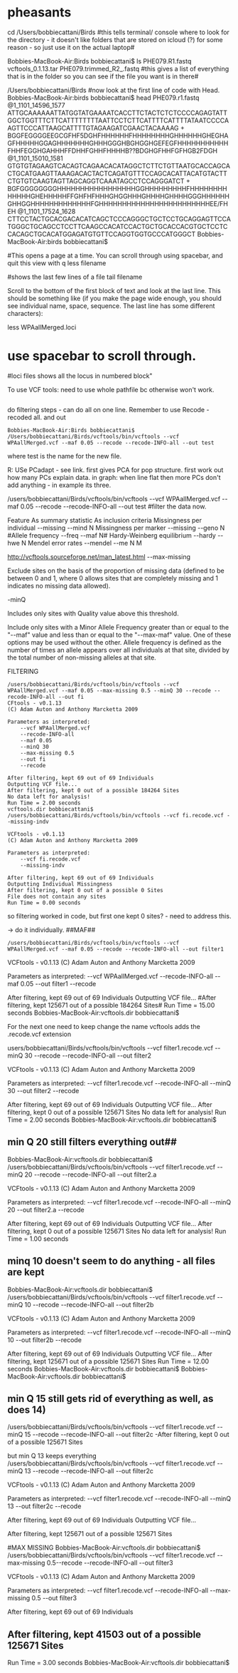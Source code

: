 # pheasants

cd /Users/bobbiecattani/Birds
#this tells terminal/ console where to look for the directory - it doesn't like folders that are stored on icloud (?) for some reason - so just use it on the actual laptop#

Bobbies-MacBook-Air:Birds bobbiecattani$ ls 
PHE079.R1.fastq			vcftools_0.1.13.tar
PHE079.trimmed_R2_.fastq
#this gives a list of everything that is in the folder so you can see if the file you want is in there#

/Users/bobbiecattani/Birds
#now look at the first line of code with Head. 
Bobbies-MacBook-Air:birds bobbiecattani$ head PHE079.r1.fastq
@1_1101_14596_1577
ATTGCAAAAAATTATGGTATGAAAATCACCTTCTACTCTCTCCCCAGAGTATTGGCTGGTTTCTTCATTTTTTTTAATTCCTCTTCATTTTCATTTTATAATCCCCAAGTTCCCATTAAGCATTTTGTAGAAGATCGAACTACAAAAG
+
BGGFEGGGGEEGCGFHF5DGHFHHHHHHFHHHHHHHHGHHHHHHGHEGHAGFHHHHHGGAGHHHHHHHGHHHGGGHBGHGGHGEFEGFHHHHHHHHHHHFHHFEGGHGAHHHFFDHHFGHHFHHHHB??BDGHGFHHFGFHGB2FDGH
@1_1101_15010_1581
GTGTGTAGAAGTCACAGTCAGAACACATAGGCTCTTCTGTTAATGCACCAGCACTGCATGAAGTTAAAGACACTACTCAGATGTTTCCAGCACATTACATGTACTTCTGTGTCAAGTAGTTAGCAGGTCAAATAGCCTCCAGGGATCT
+
BGFGGGGGGGGHHHHHHHHHHHHHHHHHGGHHHHHHHHHFHHHHHHHHHHHHHGHEHHHHHFFGHFHFHHHGHGGHHHGHHHHGHHHHGGGHHHHHHGHHGGHHHHHHHHHHHHHFGHHHHHHHHHHHHHHHHHHHHHHHHEE/FHEH
@1_1101_17524_1628
CTTCCTACTGCACGACACATCAGCTCCCAGGGCTGCTCCTGCAGGAGTTCCATGGGCTGCAGCCTCCTTCAAGCCACATCCACTGCTGCACCACGTGCTCCTCCACAGCTGCACATGGAGATGTGTTCCAGGTGGTGCCCATGGGCT
Bobbies-MacBook-Air:birds bobbiecattani$ 

#This opens a page at a time. You can scroll through using spacebar, and quit this view with q
less filename

#shows the last few lines of a file
tail filename





Scroll to the bottom of the first block of text and look at the last line. This should be something like (if you make the page wide enough, you should see individual name, space, sequence. The last line has some different characters):

less WPAallMerged.loci

# use spacebar to scroll through. 
#loci files shows all the locus in numbered block"




To use VCF tools: need to use whole pathfile bc otherwise won't work. 
```cp /Users/bobbiecattani/Birds/vcftools.dir/bin/vcftools
```
do filtering steps - can do all on one line. Remember to use Recode - recoded all. and out
```
Bobbies-MacBook-Air:Birds bobbiecattani$ /Users/bobbiecattani/Birds/vcftools/bin/vcftools --vcf WPAallMerged.vcf --maf 0.05 --recode --recode-INFO-all --out test
```
where test is the name for the new file.



R: USe PCadapt - see link. first gives PCA for pop structure. 
first work out how many PCs explain data. 
in graph: when line flat then more PCs don't add anything - in example its three. 





/users/bobbiecattani/Birds/vcftools/bin/vcftools --vcf WPAallMerged.vcf --maf 0.05 --recode --recode-INFO-all --out test
#filter the data now. 




Feature	As summary statistic	As inclusion criteria
Missingness per individual	--missing	--mind N
Missingness per marker	--missing	--geno N
#Allele frequency	--freq	--maf N#
Hardy-Weinberg equilibrium	--hardy	--hwe N
Mendel error rates	--mendel	--me N M


http://vcftools.sourceforge.net/man_latest.html
--max-missing <float>

Exclude sites on the basis of the proportion of missing data (defined to be between 0 and 1, where 0 allows sites that are completely missing and 1 indicates no missing data allowed).

-minQ <float>

Includes only sites with Quality value above this threshold.


Include only sites with a Minor Allele Frequency greater than or equal to the "--maf" value and less than or equal to the "--max-maf" value. One of these options may be used without the other. Allele frequency is defined as the number of times an allele appears over all individuals at that site, divided by the total number of non-missing alleles at that site.





FILTERING
```
/users/bobbiecattani/Birds/vcftools/bin/vcftools --vcf WPAallMerged.vcf --maf 0.05 --max-missing 0.5 --minQ 30 --recode --recode-INFO-all --out fi
CFtools - v0.1.13
(C) Adam Auton and Anthony Marcketta 2009

Parameters as interpreted:
	--vcf WPAallMerged.vcf
	--recode-INFO-all
	--maf 0.05
	--minQ 30
	--max-missing 0.5
	--out fi
	--recode

After filtering, kept 69 out of 69 Individuals
Outputting VCF file...
After filtering, kept 0 out of a possible 184264 Sites
No data left for analysis!
Run Time = 2.00 seconds
vcftools.dir bobbiecattani$ /users/bobbiecattani/Birds/vcftools/bin/vcftools --vcf fi.recode.vcf --missing-indv

VCFtools - v0.1.13
(C) Adam Auton and Anthony Marcketta 2009

Parameters as interpreted:
	--vcf fi.recode.vcf
	--missing-indv

After filtering, kept 69 out of 69 Individuals
Outputting Individual Missingness
After filtering, kept 0 out of a possible 0 Sites
File does not contain any sites
Run Time = 0.00 seconds
```
so filtering worked in code, but first one kept 0 sites? - need to address this. 



-> do it individually.
##MAF##
```
/users/bobbiecattani/Birds/vcftools/bin/vcftools --vcf WPAallMerged.vcf --maf 0.05 --recode --recode-INFO-all --out filter1
```


VCFtools - v0.1.13
(C) Adam Auton and Anthony Marcketta 2009

Parameters as interpreted:
	--vcf WPAallMerged.vcf
	--recode-INFO-all
	--maf 0.05
	--out filter1
	--recode

After filtering, kept 69 out of 69 Individuals
Outputting VCF file...
#After filtering, kept 125671 out of a possible 184264 Sites#
Run Time = 15.00 seconds
Bobbies-MacBook-Air:vcftools.dir bobbiecattani$ 



For the next one need to keep change the name 
vcftools adds the .recode.vcf extension


users/bobbiecattani/Birds/vcftools/bin/vcftools --vcf filter1.recode.vcf --minQ 30 --recode --recode-INFO-all --out filter2

VCFtools - v0.1.13
(C) Adam Auton and Anthony Marcketta 2009

Parameters as interpreted:
	--vcf filter1.recode.vcf
	--recode-INFO-all
	--minQ 30
	--out filter2
	--recode

After filtering, kept 69 out of 69 Individuals
Outputting VCF file...
After filtering, kept 0 out of a possible 125671 Sites
No data left for analysis!
Run Time = 2.00 seconds
Bobbies-MacBook-Air:vcftools.dir bobbiecattani$ 



## min Q 20 still filters everything out##
Bobbies-MacBook-Air:vcftools.dir bobbiecattani$ /users/bobbiecattani/Birds/vcftools/bin/vcftools --vcf filter1.recode.vcf --minQ 20 --recode --recode-INFO-all --out filter2.a

VCFtools - v0.1.13
(C) Adam Auton and Anthony Marcketta 2009

Parameters as interpreted:
	--vcf filter1.recode.vcf
	--recode-INFO-all
	--minQ 20
	--out filter2.a
	--recode

After filtering, kept 69 out of 69 Individuals
Outputting VCF file...
After filtering, kept 0 out of a possible 125671 Sites
No data left for analysis!
Run Time = 1.00 seconds

## minq 10 doesn't seem to do anything - all files are kept

Bobbies-MacBook-Air:vcftools.dir bobbiecattani$ /users/bobbiecattani/Birds/vcftools/bin/vcftools --vcf filter1.recode.vcf --minQ 10 --recode --recode-INFO-all --out filter2b

VCFtools - v0.1.13
(C) Adam Auton and Anthony Marcketta 2009

Parameters as interpreted:
	--vcf filter1.recode.vcf
	--recode-INFO-all
	--minQ 10
	--out filter2b
	--recode

After filtering, kept 69 out of 69 Individuals
Outputting VCF file...
After filtering, kept 125671 out of a possible 125671 Sites
Run Time = 12.00 seconds
Bobbies-MacBook-Air:vcftools.dir bobbiecattani$ 
Bobbies-MacBook-Air:vcftools.dir bobbiecattani$ 


## min Q 15 still gets rid of everything as well, as does 14)


/users/bobbiecattani/Birds/vcftools/bin/vcftools --vcf filter1.recode.vcf --minQ 15 --recode --recode-INFO-all --out filter2c
-After filtering, kept 0 out of a possible 125671 Sites


but min Q 13 keeps everything  /users/bobbiecattani/Birds/vcftools/bin/vcftools --vcf filter1.recode.vcf --minQ 13 --recode --recode-INFO-all --out filter2c

VCFtools - v0.1.13
(C) Adam Auton and Anthony Marcketta 2009

Parameters as interpreted:
	--vcf filter1.recode.vcf
	--recode-INFO-all
	--minQ 13
	--out filter2c
	--recode

After filtering, kept 69 out of 69 Individuals
Outputting VCF file...


After filtering, kept 125671 out of a possible 125671 Sites



#MAX MISSING 
Bobbies-MacBook-Air:vcftools.dir bobbiecattani$ /users/bobbiecattani/Birds/vcftools/bin/vcftools --vcf filter1.recode.vcf --max-missing 0.5--recode --recode-INFO-all --out filter3

VCFtools - v0.1.13
(C) Adam Auton and Anthony Marcketta 2009

Parameters as interpreted:
	--vcf filter1.recode.vcf
	--recode-INFO-all
	--max-missing 0.5
	--out filter3

After filtering, kept 69 out of 69 Individuals
## After filtering, kept 41503 out of a possible 125671 Sites
Run Time = 3.00 seconds
Bobbies-MacBook-Air:vcftools.dir bobbiecattani$ 


